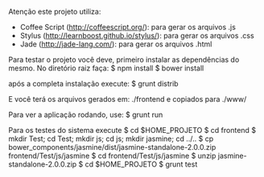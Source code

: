 Atenção este projeto utiliza:
- Coffee Script (http://coffeescript.org/): para gerar os arquivos .js
- Stylus (http://learnboost.github.io/stylus/): para gerar os arquivos .css
- Jade (http://jade-lang.com/): para gerar os arquivos .html

Para testar o projeto você deve, primeiro instalar as dependências do mesmo. No diretório raiz faça:
$ npm install
$ bower install

após a completa instalação execute:
$ grunt distrib

E você terá os arquivos gerados em: ./frontend e copiados para ./www/

Para ver a aplicação rodando, use:
$ grunt run

Para os testes do sistema execute
$ cd $HOME_PROJETO
$ cd frontend
$ mkdir Test; cd Test; mkdir js;  cd js; mkdir jasmine; cd ../..
$ cp bower_components/jasmine/dist/jasmine-standalone-2.0.0.zip frontend/Test/js/jasmine
$ cd frontend/Test/js/jasmine
$ unzip jasmine-standalone-2.0.0.zip
$ cd $HOME_PROJETO
$ grunt test
